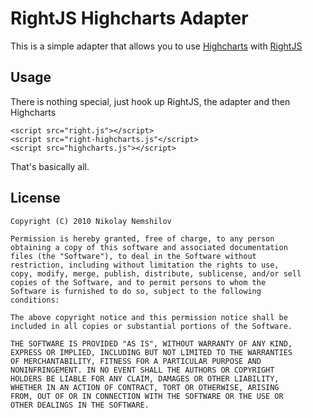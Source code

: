 # RightJS Highcharts Adapter

This is a simple adapter that allows you to use [Highcharts](http://www.highcharts.com/)
with [RightJS](http://rightjs.org)

## Usage

There is nothing special, just hook up RightJS, the adapter and then Highcharts

    <script src="right.js"></script>
    <script src="right-highcharts.js"</script>
    <script src="highcharts.js"></script>

That's basically all.

## License

    Copyright (C) 2010 Nikolay Nemshilov

    Permission is hereby granted, free of charge, to any person
    obtaining a copy of this software and associated documentation
    files (the "Software"), to deal in the Software without
    restriction, including without limitation the rights to use,
    copy, modify, merge, publish, distribute, sublicense, and/or sell
    copies of the Software, and to permit persons to whom the
    Software is furnished to do so, subject to the following
    conditions:

    The above copyright notice and this permission notice shall be
    included in all copies or substantial portions of the Software.

    THE SOFTWARE IS PROVIDED "AS IS", WITHOUT WARRANTY OF ANY KIND,
    EXPRESS OR IMPLIED, INCLUDING BUT NOT LIMITED TO THE WARRANTIES
    OF MERCHANTABILITY, FITNESS FOR A PARTICULAR PURPOSE AND
    NONINFRINGEMENT. IN NO EVENT SHALL THE AUTHORS OR COPYRIGHT
    HOLDERS BE LIABLE FOR ANY CLAIM, DAMAGES OR OTHER LIABILITY,
    WHETHER IN AN ACTION OF CONTRACT, TORT OR OTHERWISE, ARISING
    FROM, OUT OF OR IN CONNECTION WITH THE SOFTWARE OR THE USE OR
    OTHER DEALINGS IN THE SOFTWARE.

